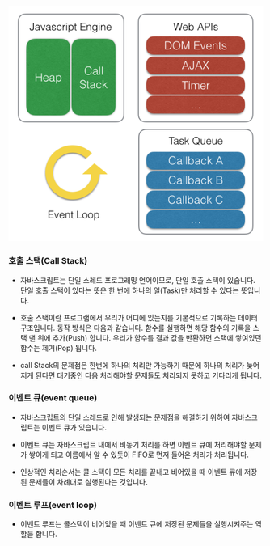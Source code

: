 ![engine](https://github.com/myeonghuSong/first-repository/blob/master/engine.png)

### 호출 스택(Call Stack)
- 자바스크립트는 단일 스레드 프로그래밍 언어이므로, 단일 호출 스택이 있습니다. 단일 호출 스택이 있다는 뜻은 한 번에 하나의 일(Task)만 처리할 수 있다는 뜻입니다.

- 호출 스택이란 프로그램에서 우리가 어디에 있는지를 기본적으로 기록하는 데이터 구조입니다. 동작 방식은 다음과 같습니다. 함수를 실행하면 해당 함수의 기록을 스택 맨 위에 추가(Push) 합니다. 우리가 함수를 결과 값을 반환하면 스택에 쌓여있던 함수는 제거(Pop) 됩니다.

- call Stack의 문제점은 한번에 하나의 처리만 가능하기 때문에 하나의 처리가 늦어지게 된다면 대기중인 다음 처리해야할 문제들도 처리되지 못하고 기다리게 됩니다.

### 이벤트 큐(event queue)

- 자바스크립트의 단일 스레드로 인해 발생되는 문제점을 해결하기 위하여 자바스크립트는 이벤트 큐가 있습니다.

- 이벤트 큐는 자바스크립트 내에서 비동기 처리를 하면 이벤트 큐에 처리해야할 문제가 쌓이게 되고 이름에서 알 수 있듯이 FIFO로 먼저 들어온 처리가 처리됩니다.

- 인상적인 처리순서는 콜 스택이 모든 처리를 끝내고 비어있을 때 이벤트 큐에 저장된 문제들이 차례대로 실행된다는 것입니다.


### 이벤트 루프(event loop)

- 이벤트 루프는 콜스택이 비어있을 때 이벤트 큐에 저장된 문제들을 실행시켜주는 역할을 합니다.

